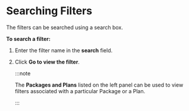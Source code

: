 ﻿---
sidebar_position: 2
---

# Searching Filters

<head>
  <meta name="guidename" content="API Management"/>
  <meta name="context" content="GUID-063a0354-13d8-403e-abb3-30bee5713dbf"/>
</head>

The filters can be searched using a search box. 

**To search a filter:**

1. Enter the filter name in the **search** field.

2. Click **Go to view the filter**. 

   :::note
   
   The **Packages and Plans** listed on the left panel can be used to view filters associated with a particular Package or a Plan. 

   :::
